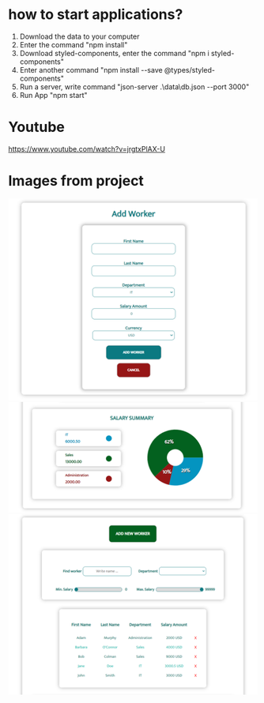 # how to start applications?

1. Download the data to your computer
2. Enter the command "npm install"
3. Download styled-components, enter the command "npm i styled-components"
4. Enter another command "npm install --save @types/styled-components"
5. Run a server, write command "json-server .\data\db.json --port 3000"
6. Run App "npm start"

# Youtube

https://www.youtube.com/watch?v=jrgtxPlAX-U

# Images from project

<img src="./projectImages/form.png">
<img src="./projectImages/summary.png">
<img src="./projectImages/workers.png">
